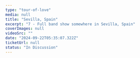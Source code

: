 ```yaml
---
type: "tour-of-love"
media: null
title: "Sevilla, Spain"
excerpt: "7 - Full band show somewhere in Sevilla, Spain"
coverImages: null
videoSrc: ""
date: "2024-09-22T05:35:07.322Z"
ticketUrl: null
status: "In Discussion"
---
```

